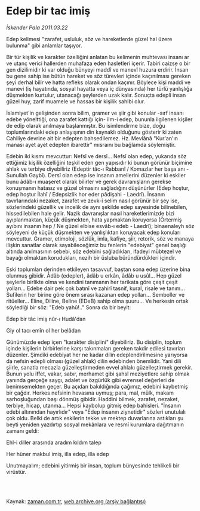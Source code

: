 # Edep bir tac imiş

*İskender Pala 2011.03.22*

<td class="columnist-detail">
<p>Edep kelimesi "zarafet, usluluk, söz ve hareketlerde güzel hal üzere bulunma" gibi anlamlar taşıyor.</p>
<p>
<div id="haberMetinDiv">
<p>Bir tür kişilik ve karakter özelliğini anlatan bu kelimenin muhtevası insanı ar ve utanç verici hallerden muhafaza eden hasletleri içerir. Tabiri caizse o bir gen dizilimidir ki var olduğu bünyeyi maddî ve manevî huzura erdirir. İnsan bu gene sahip ise bütün hareket ve söz türevleri içinde kaçınılması gereken şeyi derhal bilir ve hatta refleks olarak ondan kaçınır. Böylece kişi maddi ve manevi (iş hayatında, sosyal hayatta veya iç dünyasında) her türlü yanlışlığa düşmekten kurtulur, utanacağı şeylerden uzak kalır. Sonuçta edepli insan güzel huy, zarif muamele ve hassas bir kişilik sahibi olur.
<p>İslamiyet'in gelişinden sonra bilim, gramer ve şiir gibi konular -sırf insanı edebe yönelttiği, ona zarafet kattığı için- ilm-i edep, bununla ilgilenen kişiler de edîp olarak anılmaya başlanmıştır. Bu isimlendirme bize, doğu toplumlarındaki edep anlayışının din kaynaklı olduğunu gösterir ki zaten Cahiliye devrine ait bir edepten bahsedilemez. Hz. Mevlânâ "Kur'an'ın manası ayet ayet edepten ibarettir" mısraını bu bağlamda söylemiştir.
<p>Edebin iki kısmı mevcuttur: Nefsî ve dersî... Nefsî olan edep, yukarıda söz ettiğimiz kişilik özelliğini teşkil eden gen yapısıdır ki bunun görünür biçimine ahlak ve terbiye diyebiliriz (Edeptir tâc-ı Rabbanî / Komazlar her başa anı - Sunullah Gaybî). Dersî olan edep ise insanın amellerini düzenler ki eskiler bunu âdâb-ı muaşeret olarak bilirler ve gerek davranışların gerekse konuşmanın hatasız ve güzel olmasını sağladığını düşünürler (Edep hoştur, edep hoştur İlahî / Edepsizlik hor eder pâdişahi - Laedrî). İnsanın tavırlarındaki nezaket, zarafet ve zevk-i selim nasıl görünür bir şey ise, sözlerindeki güzellik ve incelik de aynı şekilde edep sayesinde bilinebilen, hissedilebilen hale gelir. Nazik davranışlar nasıl hareketlerimizde bizi ayıplanmaktan, küçük düşmekten, hata yapmaktan koruyorsa (Örtermiş ayıbını insanın hep / Ne güzel elbise esvâb-ı edeb - Laedrî); binaenaleyh söz söyleyeni de küçük düşmekten ve yanlışlıktan koruyacak edep konuları mevcuttur. Gramer, etimoloji, sözlük, imla, kafiye, şiir, retorik, söz ve manaya ilişkin sanatlar olarak sayabileceğimiz bu fenlerin "edebiyat" genel başlığı altında anılmasının sebebi, söz edebini sağladıkları, ifadeyi mübtezel ve bayağı olmaktan korudukları, nezih bir üsluba büründürdükleri içindir.
<p>Eski toplumları derinden etkileyen tasavvuf, baştan sona edep üzerine bina olunmuş gibidir. Âdâb (edepler), âdâb u erkân, âdâb u usûl... Hep güzel şeylerle birlikte olma ve kendini tanımanın her tarikata göre çeşit çeşit yolları... Edebe dair pek çok batınî ve zahirî tasnif, kural, risale ve tanım... Sufilerin her birine göre önem sırası kazanan edep yolları... Semboller ve ritüeller... Eline, Diline, Beline (EDeB) sahip olma şuuru... Ve herkesin ortak söylediği bir söz: "Edeb yahû!.." Sonra da bir beyit:
<p>Edep bir tâc imiş nûr-ı Hudâ'dan
<p>Giy ol tacı emîn ol her belâdan
<p>Günümüzde edep içen "karakter disiplini" diyebiliriz. Bu disiplin, toplum içinde kişilerin birbirlerine karşı takınmaları gereken takdir edilesi tavırları düzenler. Şimdiki edebiyat her ne kadar dilin edeplendirilmesine yarıyorsa da nefsin edepli olması (güzel ahlak) dilin edebinden önemlidir. Yani dili şiirle, sanatla mecazla güzelleştirmeden evvel ahlakı güzelleştirmek gerekir. Bunun yolu iffet, vakar, sabır, merhamet gibi şahsî meziyetlere sahip olmak yanında gerçeğe saygı, adalet ve özgürlük gibi evrensel değerleri de benimsemekten geçer. Bu açıdan bakıldığında çağımız, edebini kaybetmiş bir çağdır. Herkes nefsinin hevasına uymuş; para, mal, mülk, makam sarhoşluğundan başı dönmüş gibidir. Haddini bilmek, zarafet, nezaket, terbiye, hicap, utanma... Hepsi kaybolup gitmiş edep bahisleri. "İnsanın edebi altınından hayırlıdır" veya "Edep insanın ziynetidir" sözleri unutulalı çok oldu. Belki de artık eskilerin tekke ve mektep duvarlarına astıkları şu beyti yeniden yazdırtıp sosyal mekânlara ve resmî kurumlara dağıtmanın zamanı geldi:
<p>Ehl-i diller arasında aradım kıldım talep
<p>Her hüner makbul imiş, illa edep, illa edep
<p>Unutmayalım; edebini yitirmiş bir insan, toplum bünyesinde tehlikeli bir virüstür. </p></p></p></p></p></p></p></p></p></p></div>
</p>


<p><br>
		 </br></p></td>

Kaynak: [zaman.com.tr](http://zaman.com.tr/yazar.do?yazino=1110910), [web.archive.org (arşiv bağlantısı)](http://web.archive.org/web/20110526004353/http://www.zaman.com.tr:80/yazar.do?yazino=1110910)
